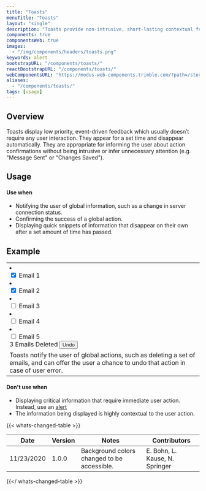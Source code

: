 ```yaml
---
title: "Toasts"
menuTitle: "Toasts"
layout: "single"
description: "Toasts provide non-intrusive, short-lasting contextual feedback to the user."
components: true
componentsWeb: true
images:
  - "/img/components/headers/toasts.png"
keywords: alert
bootstrapURL: "/components/toasts/"
reactBootstrapURL: "/components/toasts/"
webComponentsURL: "https://modus-web-components.trimble.com/?path=/story/components-toast--default"
aliases:
  - "/components/toasts/"
tags: [usage]
---
```


## Overview

Toasts display low priority, event-driven feedback which usually doesn’t require any user interaction. They appear for a set time and disappear automatically. They are appropriate for informing the user about action confirmations without being intrusive or infer unnecessary attention (e.g. "Message Sent" or "Changes Saved").

## Usage

#### Use when

- Notifying the user of global information, such as a change in server connection status.
- Confirming the success of a global action.
- Displaying quick snippets of information that disappear on their own after a set amount of time has passed.

## Example

<table class="table table-bordered">
  <tbody>
    <tr>
      <td scope="row">
        <div class="border position-relative">
          <div class="p-3">
            <div class="list-group">
              <li class="list-group-item active list-item-left-control">
                <div class="form-check">
                  <input class="form-check-input me-2" type="checkbox" value="" id="flexCheckDefault1" checked>
                  <label for="flexCheckDefault1">Email 1</label>
                </div>
              </li>
              <li class="list-group-item active list-item-left-control">
                <div class="form-check">
                  <input class="form-check-input me-2" type="checkbox" value="" id="flexCheckDefault2" checked>
                  <label for="flexCheckDefault2">Email 2</label>
                </div>
              </li>
              <li class="list-group-item list-item-left-control">
                <div class="form-check">
                  <input class="form-check-input me-2" type="checkbox" value="" id="flexCheckDefault3">
                  <label for="flexCheckDefault3">Email 3</label>
                </div>
              </li>
              <li class="list-group-item list-item-left-control">
                <div class="form-check">
                  <input class="form-check-input me-2" type="checkbox" value="" id="flexCheckDefault4">
                  <label for="flexCheckDefault4">Email 4</label>
                </div>
              </li>
              <li class="list-group-item list-item-left-control">
                <div class="form-check">
                  <input class="form-check-input me-2" type="checkbox" value="" id="flexCheckDefault5">
                  <label for="flexCheckDefault5">Email 5</label>
                </div>
              </li>
            </div>
          </div>
          <div
            class="toast toast-success show position-absolute p-2 d-flex align-items-center justify-content-between"
            style="width: 350px; bottom: 2rem; left: calc(50% - 175px);"
            role="alert"
            aria-live="assertive"
            aria-atomic="true"
          >
            3 Emails Deleted
            <button
              type="button"
              class="btn btn-outline border"
              style="color: var(--bs-body-bg);"
              data-dismiss="toast"
              aria-label="Close"
            >
              Undo
            </button>
          </div>
        </div>
      </td>
    </tr>
    <tr>
      <td class="do" scope="row">
        Toasts notify the user of global actions, such as deleting a set of
        emails, and can offer the user a chance to undo that action in case of
        user error.
      </td>
    </tr>
  </tbody>
</table>

#### Don't use when

- Displaying critical information that require immediate user action. Instead, use an [alert](/components/web/alerts/)
- The information being displayed is highly contextual to the user action.

{{< whats-changed-table >}}

| Date       | Version | Notes                                       | Contributors                   |
| ---------- | ------- | ------------------------------------------- | ------------------------------ |
| 11/23/2020 | 1.0.0   | Background colors changed to be accessible. | E. Bohn, L. Kause, N. Springer |

{{</ whats-changed-table >}}
